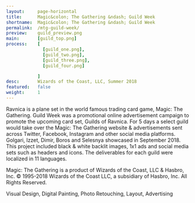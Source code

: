 ```yaml
---
layout:     page-horizontal
title:      Magic&colon; The Gathering &ndash; Guild Week
shortname:  Magic&colon; The Gathering &ndash; Guild Week
permalink:  /mtg-guild-week/
preview:    guild_preview.png
main:       [guild_top.png]
process:    [
              [guild_one.png],
              [guild_two.png],
              [guild_three.png],
              [guild_four.png]

            ]
desc:       Wizards of the Coast, LLC, Summer 2018
featured:   false
weight:     1
---
```


Ravnica is a plane set in the world famous trading card game, Magic: The Gathering. Guild Week was a promotional online advertisement campaign to promote the upcoming card set, Guilds of Ravnica. For 5 days a select guild would take over the Magic: The Gathering website & advertisements sent across Twitter, Facebook, Instagram and other social media platforms. Golgari, Izzet, Dimir, Boros and Selesnya showcased in September 2018. This project included black & white backlit images, 1x1 ads and social media sets such as headers and icons. The deliverables for each guild were localized in 11 languages.

Magic: The Gathering is a product of Wizards of the Coast, LLC & Hasbro, Inc.
© 1995-2018 Wizards of the Coast LLC, a subsidiary of Hasbro, Inc. All Rights Reserved.

Visual Design, Digital Painting, Photo Retouching, Layout, Advertising
